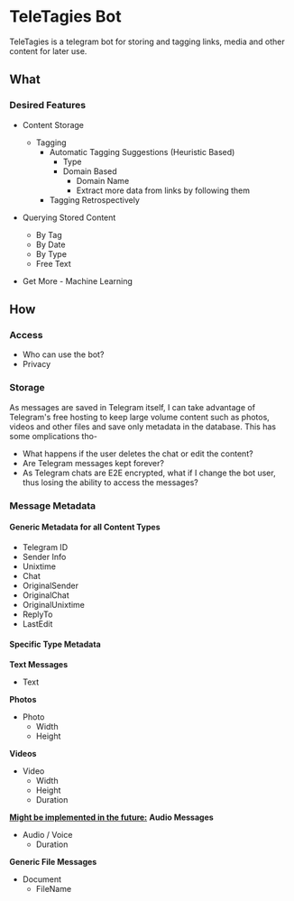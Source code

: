 # TeleTagies Bot

TeleTagies is a telegram bot for storing and tagging links, media and other content for later use.

## What

### Desired Features

- Content Storage
  - Tagging
    - Automatic Tagging Suggestions (Heuristic Based)
      - Type
      - Domain Based
        - Domain Name
        - Extract more data from links by following them 
    - Tagging Retrospectively
  
- Querying Stored Content
  - By Tag
  - By Date
  - By Type
  - Free Text

- Get More - Machine Learning

## How

### Access

- Who can use the bot?
- Privacy

### Storage

As messages are saved in Telegram itself, I can take advantage of Telegram's free hosting to keep large volume content such as photos, videos and other files and save only metadata in the database. This has some omplications tho-

- What happens if the user deletes the chat or edit the content?
- Are Telegram messages kept forever?
- As Telegram chats are E2E encrypted, what if I change the bot user, thus losing the ability to access the messages?

### Message Metadata

#### Generic Metadata for all Content Types

- Telegram ID
- Sender Info
- Unixtime
- Chat
- OriginalSender
- OriginalChat
- OriginalUnixtime
- ReplyTo
- LastEdit

#### Specific Type Metadata

**Text Messages**
- Text

**Photos**
- Photo
  - Width
  - Height

**Videos**
- Video
  - Width
  - Height
  - Duration

**<u>Might be implemented in the future:</u>**
**Audio Messages**

- Audio / Voice
  - Duration

**Generic File Messages**
- Document
  - FileName
